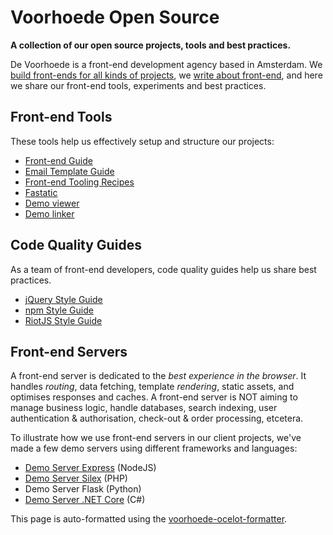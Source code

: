 # Voorhoede Open Source

**A collection of our open source projects, tools and best practices.**


De Voorhoede is a front-end development agency based in Amsterdam. We [build front-ends for all kinds of projects](https://www.voorhoede.nl/en/portfolio/), we [write about front-end](https://www.voorhoede.nl/en/blog/), and here we share our front-end tools, experiments and best practices.

## Front-end Tools

These tools help us effectively setup and structure our projects:

* [Front-end Guide](https://github.com/voorhoede/front-end-guide)
* [Email Template Guide](https://github.com/voorhoede/email-template-guide)
* [Front-end Tooling Recipes](https://github.com/voorhoede/front-end-tooling-recipes)
* [Fastatic](https://github.com/voorhoede/fastatic)
* [Demo viewer](https://github.com/voorhoede/demo-viewer)
* [Demo linker](https://github.com/voorhoede/demo-linker)

## Code Quality Guides

As a team of front-end developers, code quality guides help us share best practices.

* [jQuery Style Guide](https://github.com/voorhoede/jquery-style-guide)
* [npm Style Guide](https://github.com/voorhoede/npm-style-guide)
* [RiotJS Style Guide](https://github.com/voorhoede/riotjs-style-guide)


## Front-end Servers

A front-end server is dedicated to the *best experience in the browser*. It handles *routing*, data fetching, template *rendering*, static assets, and optimises responses and caches. A front-end server is NOT aiming to manage business logic, handle databases, search indexing, user authentication & authorisation, check-out & order processing, etcetera.

To illustrate how we use front-end servers in our client projects, we've made a few demo servers using different frameworks and languages:

* [Demo Server Express](https://github.com/voorhoede/demo-server-express) (NodeJS)
* [Demo Server Silex](https://github.com/voorhoede/demo-server-silex) (PHP)
* Demo Server Flask (Python)
* [Demo Server .NET Core](https://github.com/voorhoede/dotnetcore-front-end-guide) (C#)



This page is auto-formatted using the [voorhoede-ocelot-formatter](https://github.com/voorhoede/voorhoede-ocelot-formatter).
